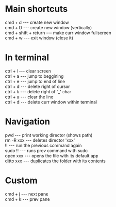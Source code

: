# Main shortcuts

cmd + d --- create new window\
cmd + D --- create new window (vertically)\
cmd + shift + return --- make curr window fullscreen\
cmd + w --- exit window (close it)

# In terminal
ctrl + l --- clear screen\
ctrl + a --- jump to beggining\
ctrl + e --- jump to end of line\
ctrl + d ---  delete right of cursor\
ctrl + k --- delete right of '_' char\
ctrl + u --- clear the line\
ctrl + d --- delete curr window within terminal

# Navigation
pwd --- print working director (shows path)\
rm -R xxx --- deletes director 'xxx'\
!! --- run the previous command again\
sudo !! --- runs prev command with sudo\
open xxx --- opens the file with its default app\
ditto xxx --- duplicates the folder with its contents

# Custom
cmd + j --- next pane\
cmd + k --- prev pane

